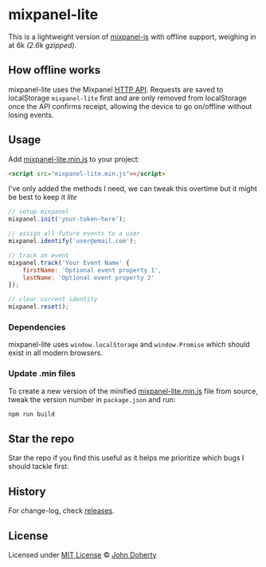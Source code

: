 # mixpanel-lite

This is a lightweight version of [mixpanel-js](https://github.com/mixpanel/mixpanel-js) with offline support, weighing in at 6k _(2.6k gzipped)_.

## How offline works

mixpanel-lite uses the Mixpanel [HTTP API](https://developer.mixpanel.com/docs/http). Requests are saved to localStorage `mixpanel-lite` first and are only removed from localStorage once the API confirms receipt, allowing the device to go on/offline without losing events.

## Usage

Add [mixpanel-lite.min.js](dist/mixpanel-lite.min.js) to your project:

```html
<script src="mixpanel-lite.min.js"></script>
```

I've only added the methods I need, we can tweak this overtime but it might be best to keep it _lite_

```js
// setup mixpanel
mixpanel.init('your-token-here');

// assign all future events to a user
mixpanel.identify('user@email.com');

// track an event
mixpanel.track('Your Event Name' {
    firstName: 'Optional event property 1',
    lastName: 'Optional event property 2'
});

// clear current identity
mixpanel.reset();
```

### Dependencies

mixpanel-lite uses `window.localStorage` and `window.Promise` which should exist in all modern browsers.

### Update .min files

To create a new version of the minified [mixpanel-lite.min.js](dist/mixpanel-lite.min.js) file from source, tweak the version number in `package.json` and run:

```bash
npm run build
```

## Star the repo

Star the repo if you find this useful as it helps me prioritize which bugs I should tackle first.

## History

For change-log, check [releases](https://github.com/john-doherty/mixpanel-lite/releases).

## License

Licensed under [MIT License](LICENSE) &copy; [John Doherty](https://twitter.com/mrJohnDoherty)